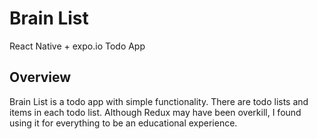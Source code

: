 # Brain List
React Native + expo.io Todo App

## Overview
Brain List is a todo app with simple functionality. There are todo lists and items in each todo list.
Although Redux may have been overkill, I found using it for everything to be an educational experience.
